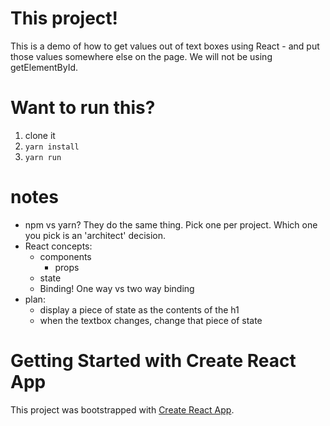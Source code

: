 # This project!
This is a demo of how to get values out of text boxes using React - and put those values somewhere else on the page. We will not be using getElementById.

# Want to run this?
1. clone it
1. `yarn install`
2. `yarn run`

# notes
* npm vs yarn? They do the same thing. Pick one per project. Which one you pick is an 'architect' decision.
* React concepts:
  * components
    * props
  * state
  * Binding! One way vs two way binding
* plan:
  * display a piece of state as the contents of the h1
  * when the textbox changes, change that piece of state


# Getting Started with Create React App

This project was bootstrapped with [Create React App](https://github.com/facebook/create-react-app).